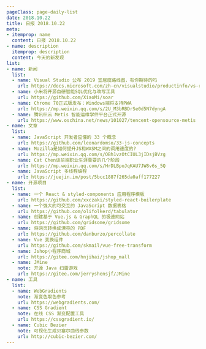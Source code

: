 ```yaml
---
pageClass: page-daily-list
date: 2018.10.22
title: 日报 2018.10.22
meta:
- itemprop: name
  content: 日报 2018.10.22
- name: description
  itemprop: description
  content: 今天的新发现
list:
- name: 新闻
  list:
  - name: Visual Studio 公布 2019 宜居度路线图，有你期待的吗
    url: https://docs.microsoft.com/zh-cn/visualstudio/productinfo/vs-roadmap
  - name: 小米将开源自研智能SQL优化与改写工具
    url: https://github.com/XiaoMi/soar
  - name: Chrome 70正式版发布：Windows端将支持PWA
    url: https://mp.weixin.qq.com/s/2U_M3bRBDrSe0d5N7dyngA
  - name: 腾讯织云 Metis 智能运维学件平台正式开源
    url: https://www.oschina.net/news/101027/tencent-opensource-metis
- name: 文章
  list:
  - name: JavaScript 开发者应懂的 33 个概念
    url: https://github.com/leonardomso/33-js-concepts
  - name: Mozilla是如何提升JS和WASM之间的调用速度的?
    url: https://mp.weixin.qq.com/s/OBh1vzOtCIUL3jIDsjBVzg
  - name: Cat Chen谈前端职业生涯重要的几个阶段
    url: https://mp.weixin.qq.com/s/HrDLBpoJqKAU7JW8v6s_5Q
  - name: JavaScript 多线程编程
    url: https://juejin.im/post/5bcc1887f265da0aff177227
- name: 开源项目
  list:
  - name: 一个 React & styled-components 应用程序模板
    url: https://github.com/xxczaki/styled-react-boilerplate
  - name: 一个强大的可交互的 JavaScript 数据表格
    url: https://github.com/olifolkerd/tabulator
  - name: 创建基于 Vue.js & GraphQL 的极速网站
    url: https://github.com/gridsome/gridsome
  - name: 将网页转换成漂亮的 PDF
    url: https://github.com/danburzo/percollate
  - name: Vue 变换组件
    url: https://github.com/skmail/vue-free-transform
  - name: Jshop小程序商城
    url: https://gitee.com/hnjihai/jshop_mall
  - name: JMine
    note: 开源 Java 扫雷游戏
    url: https://gitee.com/jerryshensjf/JMine
- name: 工具
  list:
  - name: WebGradients
    note: 渐变色取色参考
    url: https://webgradients.com/
  - name: CSS Gradient
    note: 在线 CSS 渐变配置工具
    url: https://cssgradient.io/
  - name: Cubic Bezier
    note: 可视化生成贝塞尔曲线参数
    url: http://cubic-bezier.com/
---
```


<daily-list v-bind="$page.frontmatter"/>
